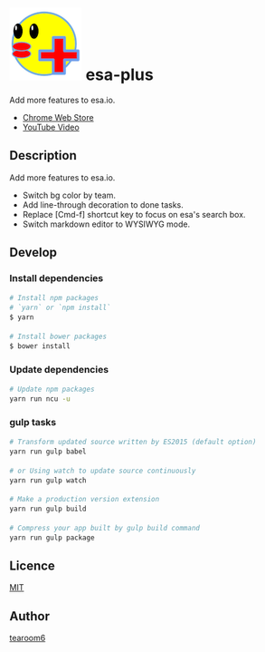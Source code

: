 # ![icon](./app/images/icon-128.png) esa-plus

Add more features to esa.io.

- [Chrome Web Store](https://chrome.google.com/webstore/detail/esa-plus/mamfaeimjhohmgiijfdhbdonbdmpeofc)
- [YouTube Video](https://youtu.be/X7MXNGfU7zw)


## Description

Add more features to esa.io.

- Switch bg color by team.
- Add line-through decoration to done tasks.
- Replace [Cmd-f] shortcut key to focus on esa's search box.
- Switch markdown editor to WYSIWYG mode.


## Develop

### Install dependencies

```sh
# Install npm packages
# `yarn` or `npm install`
$ yarn

# Install bower packages
$ bower install
```

### Update dependencies

```sh
# Update npm packages
yarn run ncu -u
```

### gulp tasks

```sh
# Transform updated source written by ES2015 (default option)
yarn run gulp babel

# or Using watch to update source continuously
yarn run gulp watch

# Make a production version extension
yarn run gulp build

# Compress your app built by gulp build command
yarn run gulp package
```


## Licence

[MIT](https://github.com/tearoom6/esa-plus/blob/master/LICENSE)

## Author

[tearoom6](https://github.com/tearoom6)

